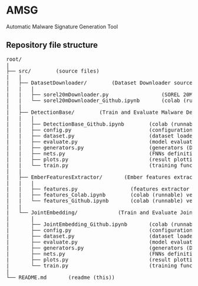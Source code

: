 # AMSG
Automatic Malware Signature Generation Tool

## Repository file structure
<pre>
root/
|
├── src/        (source files)
|   |
|   ├── DatasetDownloader/        (Dataset Downloader source code)
|   |   |
|   |   ├── sorel20mDownloader.py                 (SOREL 20M dataset downloader python code)
|   |   └── sorel20mDownloader_Github.ipynb       (colab (runnable))
|   |
|   ├── DetectionBase/        (Train and Evaluate Malware Detection FNN)
|   |   |
|   |   ├── DetectionBase_Github.ipynb        (colab (runnable))
|   |   ├── config.py                         (configuration file)
|   |   ├── dataset.py                        (dataset loader)
|   |   ├── evaluate.py                       (model evaluation function)
|   |   ├── generators.py                     (generators (Dataloader) definition)
|   |   ├── nets.py                           (FNNs definition)
|   |   ├── plots.py                          (result plotting funcitons)
|   |   └── train.py                          (training function)
|   |
|   ├── EmberFeaturesExtractor/       (Ember features extractor (fom PE files) source code)
|   |   |
|   |   ├── features.py                 (features extractor python code)
|   |   ├── features_Colab.ipynb        (colab (runnable) version of the code)
|   |   └── features_Github.ipynb       (colab (runnable) version, it executes "features.py")
|   |
|   └── JointEmbedding/             (Train and Evaluate Joint Embedding FNN)
|       |
|       ├── JointEmbedding_Github.ipynb       (colab (runnable))
|       ├── config.py                         (configuration file)
|       ├── dataset.py                        (dataset loader)
|       ├── evaluate.py                       (model evaluation function)
|       ├── generators.py                     (generators (Dataloader) definition)
|       ├── nets.py                           (FNNs definition)
|       ├── plots.py                          (result plotting funcitons)
|       └── train.py                          (training function)
|
└── README.md       (readme (this))
</pre>
